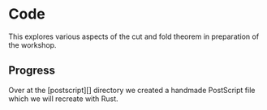 # Code
This explores various aspects of the cut and fold theorem in preparation of the workshop.

## Progress
Over at the [postscript][] directory we created a handmade PostScript file which we will recreate with Rust.


[postscrip]: https://github.com/columbus-elst-connection/fold-and-cut-prototype/tree/master/postscript
